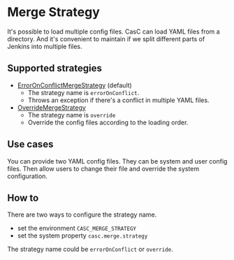# Merge Strategy

It's possible to load multiple config files. CasC can load YAML files from a directory.
And it's convenient to maintain if we split different parts of Jenkins into multiple files.

## Supported strategies

* [ErrorOnConflictMergeStrategy](../../plugin/src/main/java/io/jenkins/plugins/casc/yaml/ErrorOnConflictMergeStrategy.java) (default)
    * The strategy name is `errorOnConflict`.
    * Throws an exception if there's a conflict in multiple YAML files.
* [OverrideMergeStrategy](../../plugin/src/main/java/io/jenkins/plugins/casc/yaml/OverrideMergeStrategy.java)
    * The strategy name is `override`
    * Override the config files according to the loading order.
    
## Use cases

You can provide two YAML config files. They can be system and user config files. Then allow users to change their file and override the system configuration.

## How to

There are two ways to configure the strategy name.

* set the environment `CASC_MERGE_STRATEGY`
* set the system property `casc.merge.strategy`

The strategy name could be `errorOnConflict` or `override`.
